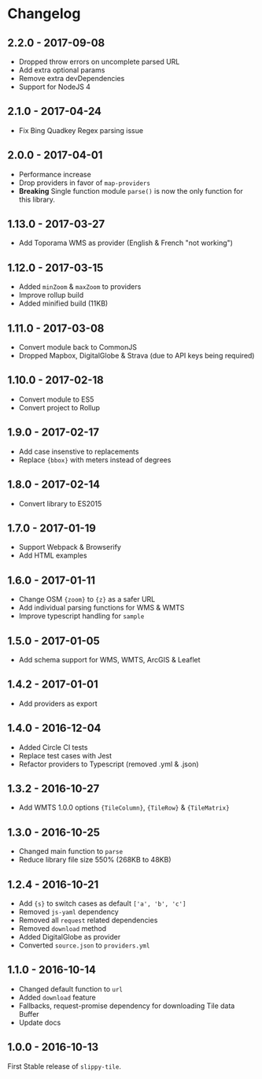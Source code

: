 
# Changelog

## 2.2.0 - 2017-09-08

- Dropped throw errors on uncomplete parsed URL
- Add extra optional params
- Remove extra devDependencies
- Support for NodeJS 4

## 2.1.0 - 2017-04-24

- Fix Bing Quadkey Regex parsing issue

## 2.0.0 - 2017-04-01

- Performance increase
- Drop providers in favor of `map-providers`
- **Breaking** Single function module `parse()` is now the only function for this library.

## 1.13.0 - 2017-03-27

- Add Toporama WMS as provider (English & French "not working")

## 1.12.0 - 2017-03-15

- Added `minZoom` & `maxZoom` to providers
- Improve rollup build
- Added minified build (11KB)

## 1.11.0 - 2017-03-08

- Convert module back to CommonJS
- Dropped Mapbox, DigitalGlobe & Strava (due to API keys being required)

## 1.10.0 - 2017-02-18

- Convert module to ES5
- Convert project to Rollup

## 1.9.0 - 2017-02-17

- Add case insenstive to replacements
- Replace `{bbox}` with meters instead of degrees

## 1.8.0 - 2017-02-14

- Convert library to ES2015

## 1.7.0 - 2017-01-19

- Support Webpack & Browserify
- Add HTML examples

## 1.6.0 - 2017-01-11

- Change OSM `{zoom}` to `{z}` as a safer URL
- Add individual parsing functions for WMS & WMTS
- Improve typescript handling for `sample`

## 1.5.0 - 2017-01-05

- Add schema support for WMS, WMTS, ArcGIS & Leaflet

## 1.4.2 - 2017-01-01

- Add providers as export

## 1.4.0 - 2016-12-04

- Added Circle CI tests
- Replace test cases with Jest
- Refactor providers to Typescript (removed .yml & .json)

## 1.3.2 - 2016-10-27

- Add WMTS 1.0.0 options `{TileColumn}`, `{TileRow}` & `{TileMatrix}`

## 1.3.0 - 2016-10-25

- Changed main function to `parse`
- Reduce library file size 550% (268KB to 48KB)

## 1.2.4 - 2016-10-21

- Add `{s}` to switch cases as default `['a', 'b', 'c']`
- Removed `js-yaml` dependency
- Removed all `request` related dependencies
- Removed `download` method
- Added DigitalGlobe as provider
- Converted `source.json` to `providers.yml`

## 1.1.0 - 2016-10-14

- Changed default function to `url`
- Added `download` feature
- Fallbacks, request-promise dependency for downloading Tile data Buffer
- Update docs

## 1.0.0 - 2016-10-13

First Stable release of `slippy-tile`.
